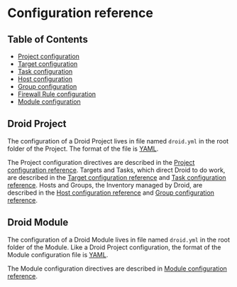 # Configuration reference

## Table of Contents

- [Project configuration][conf-project]
- [Target configuration][conf-target]
- [Task configuration][conf-task]
- [Host configuration][conf-host]
- [Group configuration][conf-group]
- [Firewall Rule configuration][conf-fw]
- [Module configuration][conf-module]

## Droid Project

The configuration of a Droid Project lives in file named `droid.yml` in the
root folder of the Project.  The format of the file is [YAML][].

The Project configuration directives are described in the [Project
configuration reference][conf-project].  Targets and Tasks, which direct Droid
to do work, are described in the [Target configuration reference][conf-target]
and [Task configuration reference][conf-task].  Hosts and Groups, the Inventory
managed by Droid, are described in the [Host configuration
reference][conf-host] and [Group configuration reference][conf-group].

## Droid Module

The configuration of a Droid Module lives in file named `droid.yml` in the
root folder of the Module.  Like a Droid Project configuration, the format of
the Module configuration file is [YAML][].

The Module configuration directives are described in [Module configuration
reference][conf-module].

[conf-fw]: </configuration-reference/firewall-rule.html> "Firewall Rule configuration"
[conf-group]: </configuration-reference/group.html> "Group configuration"
[conf-host]: </configuration-reference/host.html> "Host configuration"
[conf-module]: </configuration-reference/module.html> "Module configuration"
[conf-project]: </configuration-reference/project.html> "Project configuration"
[conf-target]: </configuration-reference/target.html> "Target configuration"
[conf-task]: </configuration-reference/task.html> "Task configuration"
[YAML]: <http://www.yaml.org/spec/1.2/spec.html> "YAML Ain't Markup Language (YAML&#8482;) Version 1.2"
